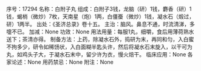 序号：17294
名称：白附子丸
组成：白附子3钱，龙脑（研）1钱，麝香（研）1钱，蝎梢（微炒）7枚，天南星（炮）1两，白僵蚕（微炒）1钱，凝水石（煅过，研）1两半。
出处：《圣济总录》卷十五。
主治：脑风。鼻息不通，时流清涕，多嚏不已。
加减：None
功效：None
用法用量：每服1丸，细嚼，食后用薄荷熟水送下；茶清亦得。
制备方法：上药，除凝水石外，捣研为末，再同和匀，入白蜜不拘多少，研令如稀饧状，入白面糊半匙头许，然后将凝水石末旋入，以干可为丸，如鸡头子大，于凝水石末中，留少许为衣，慢火焙干。
临床应用：None
各家论述：None
用药禁忌：None
附注：None
